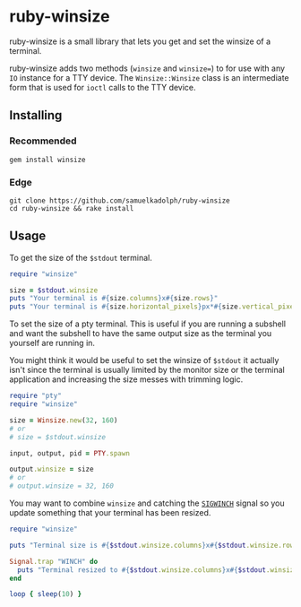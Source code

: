 # ruby-winsize

ruby-winsize is a small library that lets you get and set the winsize of a terminal.

ruby-winsize adds two methods (`winsize` and `winsize=`) to for use with any
`IO` instance for a TTY device. The `Winsize::Winsize` class is an intermediate
form that is used for `ioctl` calls to the TTY device.

## Installing

### Recommended

```
gem install winsize
```

### Edge

```
git clone https://github.com/samuelkadolph/ruby-winsize
cd ruby-winsize && rake install
```

## Usage

To get the size of the `$stdout` terminal.

```ruby
require "winsize"

size = $stdout.winsize
puts "Your terminal is #{size.columns}x#{size.rows}"
puts "Your terminal is #{size.horizontal_pixels}px*#{size.vertical_pixels}px"
```

To set the size of a pty terminal.
This is useful if you are running a subshell and want the subshell to have the
same output size as the terminal you yourself are running in.

You might think it would be useful to set the winsize of `$stdout` it actually
isn't since the terminal is usually limited by the monitor size or the terminal
application and increasing the size messes with trimming logic.

```ruby
require "pty"
require "winsize"

size = Winsize.new(32, 160)
# or
# size = $stdout.winsize

input, output, pid = PTY.spawn

output.winsize = size
# or
# output.winsize = 32, 160
```

You may want to combine `winsize` and catching the [`SIGWINCH`](http://en.wikipedia.org/wiki/SIGWINCH) signal so you
update something that your terminal has been resized.

```ruby
require "winsize"

puts "Terminal size is #{$stdout.winsize.columns}x#{$stdout.winsize.rows}"

Signal.trap "WINCH" do
  puts "Terminal resized to #{$stdout.winsize.columns}x#{$stdout.winsize.rows}"
end

loop { sleep(10) }
```